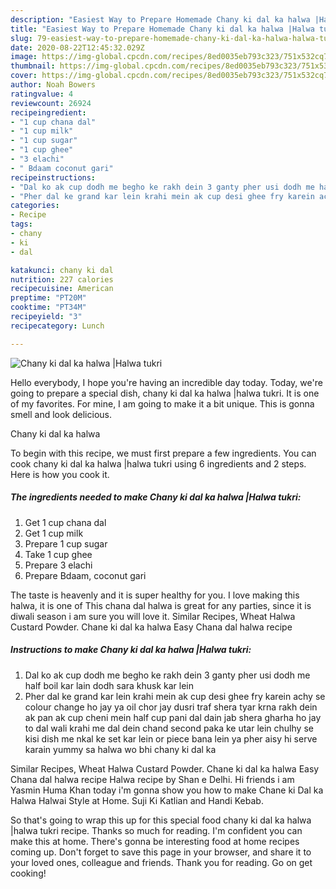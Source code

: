 ```yaml
---
description: "Easiest Way to Prepare Homemade Chany ki dal ka halwa |Halwa tukri"
title: "Easiest Way to Prepare Homemade Chany ki dal ka halwa |Halwa tukri"
slug: 79-easiest-way-to-prepare-homemade-chany-ki-dal-ka-halwa-halwa-tukri
date: 2020-08-22T12:45:32.029Z
image: https://img-global.cpcdn.com/recipes/8ed0035eb793c323/751x532cq70/chany-ki-dal-ka-halwa-halwa-tukri-recipe-main-photo.jpg
thumbnail: https://img-global.cpcdn.com/recipes/8ed0035eb793c323/751x532cq70/chany-ki-dal-ka-halwa-halwa-tukri-recipe-main-photo.jpg
cover: https://img-global.cpcdn.com/recipes/8ed0035eb793c323/751x532cq70/chany-ki-dal-ka-halwa-halwa-tukri-recipe-main-photo.jpg
author: Noah Bowers
ratingvalue: 4
reviewcount: 26924
recipeingredient:
- "1 cup chana dal"
- "1 cup milk"
- "1 cup sugar"
- "1 cup ghee"
- "3 elachi"
- " Bdaam coconut gari"
recipeinstructions:
- "Dal ko ak cup dodh me begho ke rakh dein 3 ganty pher usi dodh me half boil kar lain dodh sara khusk kar lein"
- "Pher dal ke grand kar lein krahi mein ak cup desi ghee fry karein achy se colour change ho jay ya oil chor jay dusri traf shera tyar krna rakh dein ak pan ak cup cheni mein half cup pani dal dain jab shera gharha ho jay to dal wali krahi me dal dein chand second paka ke utar lein chulhy se kisi dish me nkal ke set kar lein or piece bana lein ya pher aisy hi serve karain yummy sa halwa wo bhi chany ki dal ka"
categories:
- Recipe
tags:
- chany
- ki
- dal

katakunci: chany ki dal 
nutrition: 227 calories
recipecuisine: American
preptime: "PT20M"
cooktime: "PT34M"
recipeyield: "3"
recipecategory: Lunch

---
```



![Chany ki dal ka halwa |Halwa tukri](https://img-global.cpcdn.com/recipes/8ed0035eb793c323/751x532cq70/chany-ki-dal-ka-halwa-halwa-tukri-recipe-main-photo.jpg)

Hello everybody, I hope you're having an incredible day today. Today, we're going to prepare a special dish, chany ki dal ka halwa |halwa tukri. It is one of my favorites. For mine, I am going to make it a bit unique. This is gonna smell and look delicious.

Chany ki dal ka halwa 

To begin with this recipe, we must first prepare a few ingredients. You can cook chany ki dal ka halwa |halwa tukri using 6 ingredients and 2 steps. Here is how you cook it.

<!--inarticleads1-->

##### The ingredients needed to make Chany ki dal ka halwa |Halwa tukri:

1. Get 1 cup chana dal
1. Get 1 cup milk
1. Prepare 1 cup sugar
1. Take 1 cup ghee
1. Prepare 3 elachi
1. Prepare  Bdaam, coconut gari


The taste is heavenly and it is super healthy for you. I love making this halwa, it is one of This chana dal halwa is great for any parties, since it is diwali season i am sure you will love it. Similar Recipes, Wheat Halwa Custard Powder. Chane ki dal ka halwa Easy Chana dal halwa recipe 

<!--inarticleads2-->

##### Instructions to make Chany ki dal ka halwa |Halwa tukri:

1. Dal ko ak cup dodh me begho ke rakh dein 3 ganty pher usi dodh me half boil kar lain dodh sara khusk kar lein
1. Pher dal ke grand kar lein krahi mein ak cup desi ghee fry karein achy se colour change ho jay ya oil chor jay dusri traf shera tyar krna rakh dein ak pan ak cup cheni mein half cup pani dal dain jab shera gharha ho jay to dal wali krahi me dal dein chand second paka ke utar lein chulhy se kisi dish me nkal ke set kar lein or piece bana lein ya pher aisy hi serve karain yummy sa halwa wo bhi chany ki dal ka


Similar Recipes, Wheat Halwa Custard Powder. Chane ki dal ka halwa Easy Chana dal halwa recipe Halwa recipe by Shan e Delhi. Hi friends i am Yasmin Huma Khan today i&#39;m gonna show you how to make Chane ki Dal ka Halwa Halwai Style at Home. Suji Ki Katlian and Handi Kebab. 

So that's going to wrap this up for this special food chany ki dal ka halwa |halwa tukri recipe. Thanks so much for reading. I'm confident you can make this at home. There's gonna be interesting food at home recipes coming up. Don't forget to save this page in your browser, and share it to your loved ones, colleague and friends. Thank you for reading. Go on get cooking!
